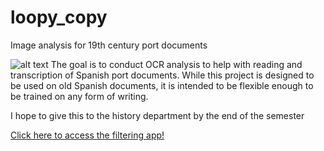 # loopy_copy
Image analysis for 19th century port documents

![alt text](https://github.com/[eemeidinger]/[loopy_copy]/blob/[first_image]/workflow.png?raw=true)
The goal is to conduct OCR analysis to help with reading and transcription of Spanish port documents. While this project is designed to be used on old Spanish documents, it is intended to be flexible enough to be trained on any form of writing.

I hope to give this to the history department by the end of the semester

[Click here to access the filtering app!](https://loopycopy.streamlit.app/)
